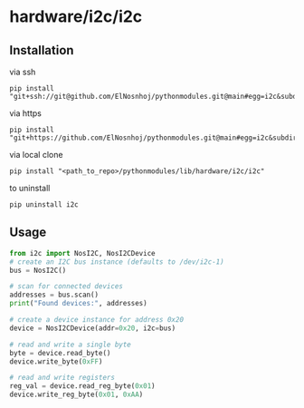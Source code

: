 # hardware/i2c/i2c

## Installation
via ssh
```
pip install "git+ssh://git@github.com/ElNosnhoj/pythonmodules.git@main#egg=i2c&subdirectory=lib/hardware/i2c/i2c"
```

via https
```
pip install "git+https://github.com/ElNosnhoj/pythonmodules.git@main#egg=i2c&subdirectory=lib/hardware/i2c/i2c"
```

via local clone
```
pip install "<path_to_repo>/pythonmodules/lib/hardware/i2c/i2c"
```

to uninstall
```
pip uninstall i2c
```

## Usage
```python
from i2c import NosI2C, NosI2CDevice
# create an I2C bus instance (defaults to /dev/i2c-1)
bus = NosI2C()

# scan for connected devices
addresses = bus.scan()
print("Found devices:", addresses)

# create a device instance for address 0x20
device = NosI2CDevice(addr=0x20, i2c=bus)

# read and write a single byte
byte = device.read_byte()
device.write_byte(0xFF)

# read and write registers
reg_val = device.read_reg_byte(0x01)
device.write_reg_byte(0x01, 0xAA)
```


